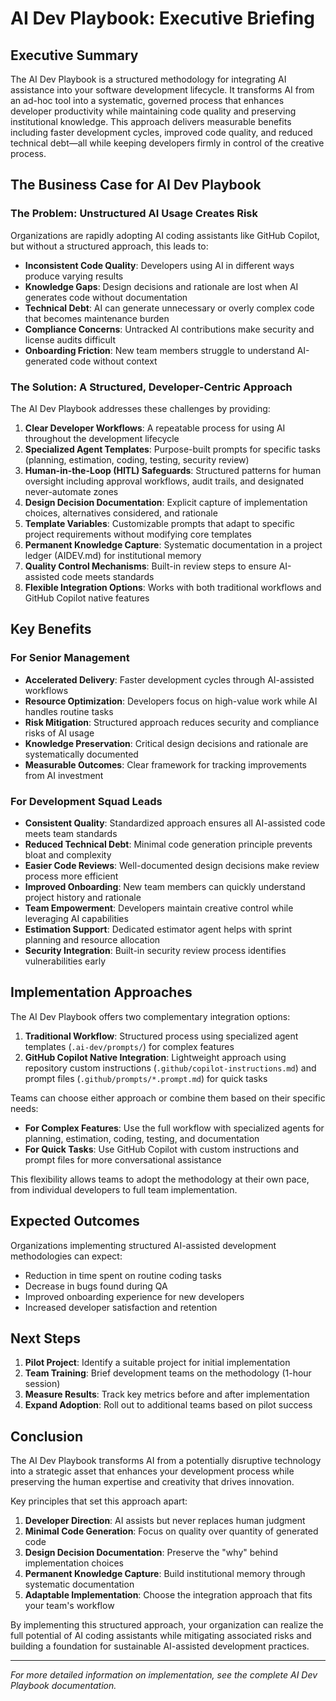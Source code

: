 # AI Dev Playbook: Executive Briefing

## Executive Summary

The AI Dev Playbook is a structured methodology for integrating AI assistance into your software development lifecycle. It transforms AI from an ad-hoc tool into a systematic, governed process that enhances developer productivity while maintaining code quality and preserving institutional knowledge. This approach delivers measurable benefits including faster development cycles, improved code quality, and reduced technical debt—all while keeping developers firmly in control of the creative process.

## The Business Case for AI Dev Playbook

### The Problem: Unstructured AI Usage Creates Risk

Organizations are rapidly adopting AI coding assistants like GitHub Copilot, but without a structured approach, this leads to:

- **Inconsistent Code Quality**: Developers using AI in different ways produce varying results
- **Knowledge Gaps**: Design decisions and rationale are lost when AI generates code without documentation
- **Technical Debt**: AI can generate unnecessary or overly complex code that becomes maintenance burden
- **Compliance Concerns**: Untracked AI contributions make security and license audits difficult
- **Onboarding Friction**: New team members struggle to understand AI-generated code without context

### The Solution: A Structured, Developer-Centric Approach

The AI Dev Playbook addresses these challenges by providing:

1. **Clear Developer Workflows**: A repeatable process for using AI throughout the development lifecycle
2. **Specialized Agent Templates**: Purpose-built prompts for specific tasks (planning, estimation, coding, testing, security review)
3. **Human-in-the-Loop (HITL) Safeguards**: Structured patterns for human oversight including approval workflows, audit trails, and designated never-automate zones
4. **Design Decision Documentation**: Explicit capture of implementation choices, alternatives considered, and rationale
5. **Template Variables**: Customizable prompts that adapt to specific project requirements without modifying core templates
6. **Permanent Knowledge Capture**: Systematic documentation in a project ledger (AIDEV.md) for institutional memory
7. **Quality Control Mechanisms**: Built-in review steps to ensure AI-assisted code meets standards
8. **Flexible Integration Options**: Works with both traditional workflows and GitHub Copilot native features

## Key Benefits

### For Senior Management

- **Accelerated Delivery**: Faster development cycles through AI-assisted workflows
- **Resource Optimization**: Developers focus on high-value work while AI handles routine tasks
- **Risk Mitigation**: Structured approach reduces security and compliance risks of AI usage
- **Knowledge Preservation**: Critical design decisions and rationale are systematically documented
- **Measurable Outcomes**: Clear framework for tracking improvements from AI investment

### For Development Squad Leads

- **Consistent Quality**: Standardized approach ensures all AI-assisted code meets team standards
- **Reduced Technical Debt**: Minimal code generation principle prevents bloat and complexity
- **Easier Code Reviews**: Well-documented design decisions make review process more efficient
- **Improved Onboarding**: New team members can quickly understand project history and rationale
- **Team Empowerment**: Developers maintain creative control while leveraging AI capabilities
- **Estimation Support**: Dedicated estimator agent helps with sprint planning and resource allocation
- **Security Integration**: Built-in security review process identifies vulnerabilities early

## Implementation Approaches

The AI Dev Playbook offers two complementary integration options:

1. **Traditional Workflow**: Structured process using specialized agent templates (`.ai-dev/prompts/`) for complex features
2. **GitHub Copilot Native Integration**: Lightweight approach using repository custom instructions (`.github/copilot-instructions.md`) and prompt files (`.github/prompts/*.prompt.md`) for quick tasks

Teams can choose either approach or combine them based on their specific needs:

- **For Complex Features**: Use the full workflow with specialized agents for planning, estimation, coding, testing, and documentation
- **For Quick Tasks**: Use GitHub Copilot with custom instructions and prompt files for more conversational assistance

This flexibility allows teams to adopt the methodology at their own pace, from individual developers to full team implementation.

## Expected Outcomes

Organizations implementing structured AI-assisted development methodologies can expect:

- Reduction in time spent on routine coding tasks
- Decrease in bugs found during QA
- Improved onboarding experience for new developers
- Increased developer satisfaction and retention

## Next Steps

1. **Pilot Project**: Identify a suitable project for initial implementation
2. **Team Training**: Brief development teams on the methodology (1-hour session)
3. **Measure Results**: Track key metrics before and after implementation
4. **Expand Adoption**: Roll out to additional teams based on pilot success

## Conclusion

The AI Dev Playbook transforms AI from a potentially disruptive technology into a strategic asset that enhances your development process while preserving the human expertise and creativity that drives innovation. 

Key principles that set this approach apart:

1. **Developer Direction**: AI assists but never replaces human judgment
2. **Minimal Code Generation**: Focus on quality over quantity of generated code
3. **Design Decision Documentation**: Preserve the "why" behind implementation choices
4. **Permanent Knowledge Capture**: Build institutional memory through systematic documentation
5. **Adaptable Implementation**: Choose the integration approach that fits your team's workflow

By implementing this structured approach, your organization can realize the full potential of AI coding assistants while mitigating associated risks and building a foundation for sustainable AI-assisted development practices.

---

*For more detailed information on implementation, see the complete AI Dev Playbook documentation.*
